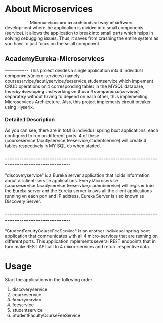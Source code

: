 # About Microservices

------------ Microservices are an architectural way of software development where the application is divided into small components (service). It allows the application to break into small parts which helps in solving debugging issues. Thus, it saves from crashing the entire system as you have to just focus on the small component.

## AcademyEureka-Microservices
------------ This project divides a single application into 4 individual components(micro-services) namely courseservice,facutlyservice,feeservice,studentservice which implement CRUD operations on 4 corresponding tables in the MYSQL database, thereby developing and working on those 4 components(services) separately without having to depend on each other, thus implementing Microservices Architecture. Also, this project implements circuit breaker using Hyserix.


### Detailed Description

As you can see, there are in total 6 individual spring boot applications, each configured to run on different ports. 4 of these (courseservice,facutlyservice,feeservice,studentservice) will create 4 tables respectively in MY SQL db when started.

### ---------------------------------------------------------------------------------------------

"discoveryservice" is a Eureka server application that holds information about all client-service applications. Every Microservice (courseservice,facutlyservice,feeservice,studentservice) will register into the Eureka server and the Eureka server knows all the client applications running on each port and IP address. Eureka Server is also known as Discovery Server.

### ---------------------------------------------------------------------------------------------


"StudentFacultyCourseFeeService" is an another individual spring-boot application that communicates with all 4 micro-services that are running on different ports. This application implements several REST endpoints that in turn make REST API call to 4 micro-services and return respective data.


# Usage

Start the applications in the following order
1) discoveryservice
2) courseservice
3) facutlyservice
4) feeservice
5) studentservice
6) StudentFacultyCourseFeeService
